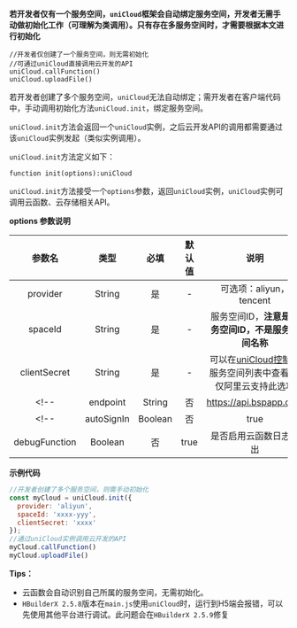 **若开发者仅有一个服务空间，`uniCloud`框架会自动绑定服务空间，开发者无需手动做初始化工作（可理解为类调用）。只有存在多服务空间时，才需要根据本文进行初始化**
```
//开发者仅创建了一个服务空间，则无需初始化
//可通过uniCloud直接调用云开发的API
uniCloud.callFunction()
uniCloud.uploadFile()
```

若开发者创建了多个服务空间，`uniCloud`无法自动绑定；需开发者在客户端代码中，手动调用初始化方法`uniCloud.init`，绑定服务空间。

`uniCloud.init`方法会返回一个`uniCloud`实例，之后云开发API的调用都需要通过该`uniCloud`实例发起（类似实例调用）。

`uniCloud.init`方法定义如下：

```
function init(options):uniCloud
```

`uniCloud.init`方法接受一个`options`参数，返回`uniCloud`实例，`uniCloud`实例可调用云函数、云存储相关API。

**options 参数说明**

|参数名				|类型		|必填				|默认值	|说明																								|
|:-:					|:-:		|:-:				|:-:		|:-:																								|
|provider			|String	|是					|-			|可选项：aliyun，tencent					|
|spaceId			|String	|是					|-			|服务空间ID，**注意是服务空间ID，不是服务空间名称**	|
|clientSecret	|String	|是	|-			|可以在[uniCloud控制台](https://unicloud.dcloud.net.cn)服务空间列表中查看	，仅阿里云支持此选项			|
<!-- |endpoint			|String	|否					|https://api.bspapp.com	|服务空间地址																			|仅阿里云侧支持																																	| -->
<!-- |autoSignIn		|Boolean|否					|true										|是否自动匿名登录																	|仅腾讯云侧支持																																	|
|debugFunction|Boolean|否					|true										|是否启用云函数日志输出														|仅开发阶段生效，平台支持：APP、H5(使用`HBuilderX`内置浏览器获得更好的调试体验)	| -->

**示例代码**

```javascript
//开发者创建了多个服务空间，则需手动初始化
const myCloud = uniCloud.init({
  provider: 'aliyun',
  spaceId: 'xxxx-yyy',
  clientSecret: 'xxxx'
});
//通过uniCloud实例调用云开发的API
myCloud.callFunction()
myCloud.uploadFile()

```

**Tips：**
- 云函数会自动识别自己所属的服务空间，无需初始化。
- `HBuilderX 2.5.8`版本在`main.js`使用`uniCloud`时，运行到H5端会报错，可以先使用其他平台进行调试。此问题会在`HBuilderX 2.5.9`修复

<!-- **注意**

- 服务提供商为腾讯云时，需要开发者手动去管理控制台开启匿名登录才可以操作云函数[详情](/uniCloud/authentication#匿名登录) -->

